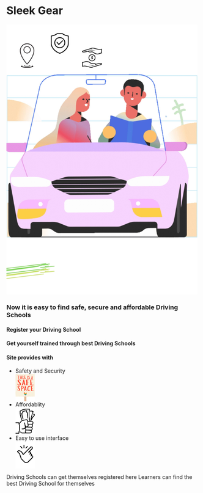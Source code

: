 # Sleek Gear
 <img src="https://github.com/curriee11/Driving_Schools/blob/main/Untitled%20design.jpg" width="500" align="center">


<h3>Now it is easy to find safe, secure and affordable Driving Schools</h3>

<h4>Register your Driving School</h4> 
<h4>Get yourself trained through best Driving Schools</h4>

<h4>Site provides with</h4>
<ul>
 <li>Safety and Security</li>
 <img src="https://github.com/curriee11/Driving_Schools/blob/main/Untitled%20design%20(1).jpg" width="50" align="center">
 <li>Affordablity</li>
 <img src="https://github.com/curriee11/Driving_Schools/blob/main/Untitled%20design%20(2).jpg" width="50" align="center">
 <li>Easy to use interface</li>
 <img src="https://github.com/curriee11/Driving_Schools/blob/main/Untitled%20design%20(3).jpg" width="50" align="center">
</ul>

Driving Schools can get themselves registered here
Learners can find the best Driving School for themselves

